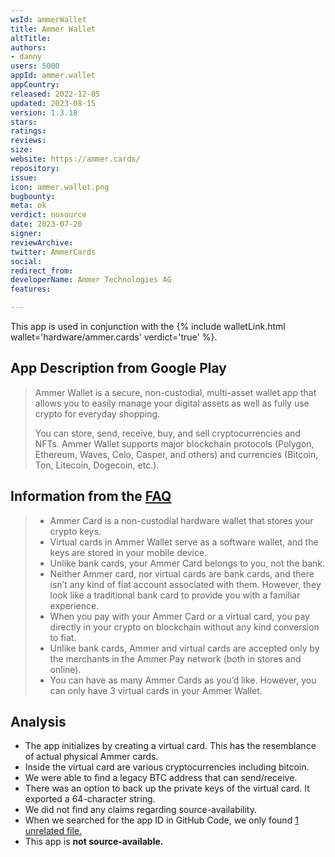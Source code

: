 ```yaml
---
wsId: ammerWallet
title: Ammer Wallet
altTitle: 
authors:
- danny
users: 5000
appId: ammer.wallet
appCountry: 
released: 2022-12-05
updated: 2023-08-15
version: 1.3.18
stars: 
ratings: 
reviews: 
size: 
website: https://ammer.cards/
repository: 
issue: 
icon: ammer.wallet.png
bugbounty: 
meta: ok
verdict: nosource
date: 2023-07-20
signer: 
reviewArchive: 
twitter: AmmerCards
social: 
redirect_from: 
developerName: Ammer Technologies AG
features: 

---
```


This app is used in conjunction with the {% include walletLink.html wallet='hardware/ammer.cards' verdict='true' %}.

## App Description from Google Play

> Ammer Wallet is a secure, non-custodial, multi-asset wallet app that allows you to easily manage your digital assets as well as fully use crypto for everyday shopping.
>
> You can store, send, receive, buy, and sell cryptocurrencies and NFTs. Ammer Wallet supports major blockchain protocols (Polygon, Ethereum, Waves, Celo, Casper, and others) and currencies (Bitcoin, Ton, Litecoin, Dogecoin, etc.).

## Information from the [FAQ](https://ammer.cards/#openFAQ)

> - Ammer Card is a non-custodial hardware wallet that stores your crypto keys.
> - Virtual cards in Ammer Wallet serve as a software wallet, and the keys are stored in your mobile device.
> - Unlike bank cards, your Ammer Card belongs to you, not the bank.
> - Neither Ammer card, nor virtual cards are bank cards, and there isn’t any kind of fiat account associated with them. However, they look like a traditional bank card to provide you with a familiar experience.
> - When you pay with your Ammer Card or a virtual card, you pay directly in your crypto on blockchain without any kind conversion to fiat.
> - Unlike bank cards, Ammer and virtual cards are accepted only by the merchants in the Ammer Pay network (both in stores and online).
> - You can have as many Ammer Cards as you’d like. However, you can only have 3 virtual cards in your Ammer Wallet.

## Analysis

- The app initializes by creating a virtual card. This has the resemblance of actual physical Ammer cards. 
- Inside the virtual card are various cryptocurrencies including bitcoin. 
- We were able to find a legacy BTC address that can send/receive. 
- There was an option to back up the private keys of the virtual card. It exported a 64-character string.
- We did not find any claims regarding source-availability.
- When we searched for the app ID in GitHub Code, we only found [1 unrelated file.](https://github.com/search?q=ammer.wallet&type=code)
- This app is **not source-available.**
